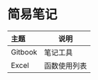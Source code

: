 # 简易笔记

| 主题    | 说明         |
| :------ | ------------ |
| Gitbook | 笔记工具     |
| Excel   | 函数使用列表 |

